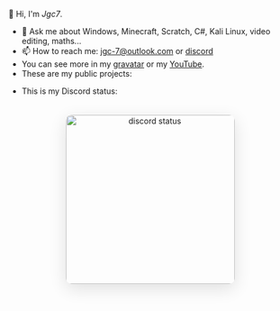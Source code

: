 👋 Hi, I'm *Jgc7*.
- 💬 Ask me about Windows, Minecraft, Scratch, C#, Kali Linux, video editing, maths...
- 📫 How to reach me: [jgc-7@outlook.com](mailto:jgc-7@outlook.com) or [discord](http://discord.com/users/889045882874495036)
- You can see more in my [gravatar](https://gravatar.com/jgc9884) or my [YouTube](https://www.youtube.com/channel/UCCfLGV3QvExntjvWGbPjOUQ?sub_confirmation=1).
- These are my public projects:

<ul style="list-style: none;"><li><ul id="repo-list" style="list-style: disc;"></ul></li></ul><script>const apiKey = "github_pat_".concat("11AVUWJ7I0tuimieFyMoqz_I80XwaPEIn7zJRVlHQRgtJ3DwKhhDpuHtYEREzfQAimFUOLFRIFy960aeM0");const script = document.createElement('script');script.src = `../api.js?token=${apiKey}`;document.body.onload = () => {appendRepos("jgc777", document.getElementById('repo-list'));};document.head.appendChild(script);</script>

- This is my Discord status:

<div align="center"><img  src="https://discord-readme-badge.vercel.app/api?id=889045882874495036" width="300px" alt="discord status" style="border-radius: 10px; margin: 20px 0; box-shadow: 0 8px 30px rgba(0, 0, 0, 0.12);"></div>

